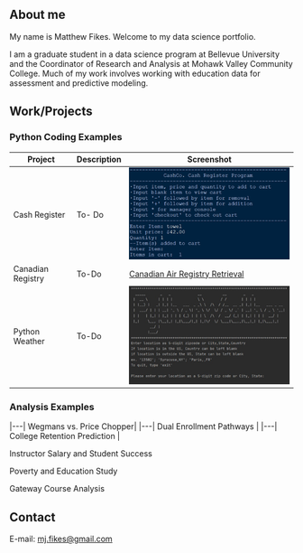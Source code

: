 

## About me

My name is Matthew Fikes. Welcome to my data science portfolio.

I am a graduate student in a data science program at Bellevue University and the Coordinator of Research and Analysis
at Mohawk Valley Community College. Much of my work involves working with education data for assessment and predictive modeling.



## Work/Projects

### Python Coding Examples

| Project | Description | Screenshot |
|---------------|--------------|----------|
| Cash Register | To- Do | [![Cash Register](https://github.com/mjfikes/mjfikes.github.io/blob/3c1e9cbf399846f1b9e52b2b73114f950b3ebb38/docs/assets/pictures/cash_title.png)](https://github.com/mjfikes/DSCPortfolio/tree/main/Cash%20Register) |
| Canadian Registry | To-Do | [Canadian Air Registry Retrieval](https://github.com/mjfikes/DSCPortfolio/tree/main/Canadian%20Air%20Registry) |
| Python Weather | To-Do | [![PythonWeather](https://github.com/mjfikes/mjfikes.github.io/blob/3c1e9cbf399846f1b9e52b2b73114f950b3ebb38/docs/assets/pictures/weather_title.jpg)](https://github.com/mjfikes/DSCPortfolio/tree/main/PythonWeather) |



### Analysis Examples

|---| Wegmans vs. Price Chopper|
|---| Dual Enrollment Pathways |
|---| College Retention Prediction |

Instructor Salary and Student Success

Poverty and Education Study

Gateway Course Analysis 

## Contact
E-mail: [mj.fikes@gmail.com](mailto:mfikes@gmail.com)

